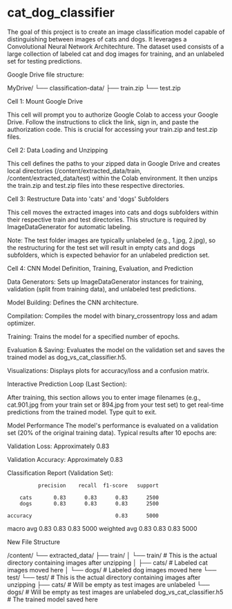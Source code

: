 # cat_dog_classifier
The goal of this project is to create an image classification model capable of distinguishing between images of cats and dogs. It leverages a Convolutional Neural Network Architechture. The dataset used consists of a large collection of labeled cat and dog images for training, and an unlabeled set for testing predictions.


Google Drive file structure:

MyDrive/
└── classification-data/
    ├── train.zip
    └── test.zip

Cell 1: Mount Google Drive

This cell will prompt you to authorize Google Colab to access your Google Drive. Follow the instructions to click the link, sign in, and paste the authorization code. This is crucial for accessing your train.zip and test.zip files.

Cell 2: Data Loading and Unzipping

This cell defines the paths to your zipped data in Google Drive and creates local directories (/content/extracted_data/train, /content/extracted_data/test) within the Colab environment. It then unzips the train.zip and test.zip files into these respective directories.

Cell 3: Restructure Data into 'cats' and 'dogs' Subfolders

This cell moves the extracted images into cats and dogs subfolders within their respective train and test directories. This structure is required by ImageDataGenerator for automatic labeling.

Note: The test folder images are typically unlabeled (e.g., 1.jpg, 2.jpg), so the restructuring for the test set will result in empty cats and dogs subfolders, which is expected behavior for an unlabeled prediction set.

Cell 4: CNN Model Definition, Training, Evaluation, and Prediction

Data Generators: Sets up ImageDataGenerator instances for training, validation (split from training data), and unlabeled test predictions.

Model Building: Defines the CNN architecture.

Compilation: Compiles the model with binary_crossentropy loss and adam optimizer.

Training: Trains the model for a specified number of epochs.

Evaluation & Saving: Evaluates the model on the validation set and saves the trained model as dog_vs_cat_classifier.h5.

Visualizations: Displays plots for accuracy/loss and a confusion matrix.

Interactive Prediction Loop (Last Section):

After training, this section allows you to enter image filenames (e.g., cat.901.jpg from your train set or 894.jpg from your test set) to get real-time predictions from the trained model. Type quit to exit.

Model Performance
The model's performance is evaluated on a validation set (20% of the original training data). Typical results after 10 epochs are:

Validation Loss: Approximately 0.83

Validation Accuracy: Approximately 0.83

Classification Report (Validation Set):

              precision    recall  f1-score   support

        cats       0.83      0.83      0.83      2500
        dogs       0.83      0.83      0.83      2500

    accuracy                           0.83      5000
   macro avg       0.83      0.83      0.83      5000
weighted avg       0.83      0.83      0.83      5000

New File Structure

/content/
└── extracted_data/
    ├── train/
    │   └── train/      # This is the actual directory containing images after unzipping
    │       ├── cats/   # Labeled cat images moved here
    │       └── dogs/   # Labeled dog images moved here
    └── test/
        └── test/       # This is the actual directory containing images after unzipping
            ├── cats/   # Will be empty as test images are unlabeled
            └── dogs/   # Will be empty as test images are unlabeled
dog_vs_cat_classifier.h5  # The trained model saved here
